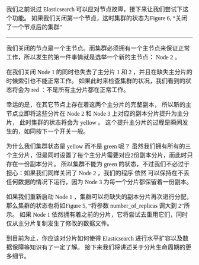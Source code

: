 <font face="SimSun" size=3>

我们之前说过 Elasticsearch 可以应对节点故障，接下来让我们尝试下这个功能。 如果我们关闭第一个节点，这时集群的状态为Figure 6, “关闭了一个节点后的集群”

---

我们关闭的节点是一个主节点。而集群必须拥有一个主节点来保证正常工作，所以发生的第一件事情就是选举一个新的主节点： Node 2 。

在我们关闭 Node 1 的同时也失去了主分片 1 和 2 ，并且在缺失主分片的时候索引也不能正常工作。 如果此时来检查集群的状况，我们看到的状态将会为 red ：不是所有主分片都在正常工作。

幸运的是，在其它节点上存在着这两个主分片的完整副本， 所以新的主节点立即将这些分片在 Node 2 和 Node 3 上对应的副本分片提升为主分片， 此时集群的状态将会为 yellow 。 这个提升主分片的过程是瞬间发生的，如同按下一个开关一般。

为什么我们集群状态是 yellow 而不是 green 呢？ 虽然我们拥有所有的三个主分片，但是同时设置了每个主分片需要对应2份副本分片，而此时只存在一份副本分片。 所以集群不能为 green 的状态，不过我们不必过于担心：如果我们同样关闭了 Node 2 ，我们的程序 依然 可以保持在不丢任何数据的情况下运行，因为 Node 3 为每一个分片都保留着一份副本。

如果我们重新启动 Node 1 ，集群可以将缺失的副本分片再次进行分配，那么集群的状态也将如Figure 5, “将参数 number_of_replicas 调大到 2”所示。 如果 Node 1 依然拥有着之前的分片，它将尝试去重用它们，同时仅从主分片复制发生了修改的数据文件。

到目前为止，你应该对分片如何使得 Elasticsearch 进行水平扩容以及数据保障等知识有了一定了解。 接下来我们将讲述关于分片生命周期的更多细节。

</font>